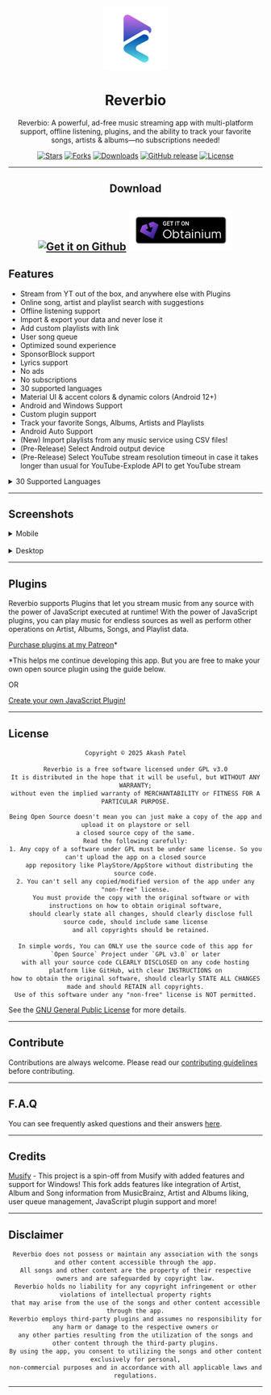 
<center>

<img src="https://github.com/akashskypatel/Reverbio/blob/master/assets/images/ic_launcher_foreground.png?raw=true" width=25%/>

# Reverbio

Reverbio: A powerful, ad-free music streaming app with multi-platform support, offline listening, plugins, and the ability to track your favorite songs, artists & albums—no subscriptions needed!

[![Stars](https://img.shields.io/github/stars/akashskypatel/Reverbio?style=flat-square&color=144DB3)](https://github.com/akashskypatel/Reverbio/stargazers)
[![Forks](https://img.shields.io/github/forks/akashskypatel/Reverbio?style=flat-square&color=144DB3)](https://github.com/akashskypatel/Reverbio/fork)
[![Downloads](https://img.shields.io/github/downloads/akashskypatel/Reverbio/total?style=flat-square&color=144DB3)](https://github.com/akashskypatel/Reverbio/releases)
[![GitHub release](https://img.shields.io/github/v/release/akashskypatel/Reverbio?color=144DB3)](https://github.com/akashskypatel/Reverbio/releases)
[![License](https://img.shields.io/github/license/akashskypatel/Reverbio?color=144DB3)](LICENSE)

---

## Download

[<img src="/repository_files/get-it-on-github.png" alt="Get it on Github" height="80">](https://github.com/akashskypatel/Reverbio/releases/latest)
[<img src="/repository_files/badge_obtainium_margin.png" alt="Get it on Obtainium" height="80">](https://apps.obtainium.imranr.dev/redirect?r=obtainium://app/%7B%22id%22%3A%22com.akashskypatel.reverbio%22%2C%22url%22%3A%22https%3A%2F%2Fgithub.com%2Fakashskypatel%2FReverbio%22%2C%22author%22%3A%22akashskypatel%22%2C%22name%22%3A%22Reverbio%22%2C%22preferredApkIndex%22%3A0%2C%22additionalSettings%22%3A%22%7B%5C%22includePrereleases%5C%22%3Afalse%2C%5C%22fallbackToOlderReleases%5C%22%3Atrue%2C%5C%22filterReleaseTitlesByRegEx%5C%22%3A%5C%22%5C%22%2C%5C%22filterReleaseNotesByRegEx%5C%22%3A%5C%22%5C%22%2C%5C%22verifyLatestTag%5C%22%3Afalse%2C%5C%22sortMethodChoice%5C%22%3A%5C%22date%5C%22%2C%5C%22useLatestAssetDateAsReleaseDate%5C%22%3Afalse%2C%5C%22releaseTitleAsVersion%5C%22%3Afalse%2C%5C%22trackOnly%5C%22%3Afalse%2C%5C%22versionExtractionRegEx%5C%22%3A%5C%22%5C%22%2C%5C%22matchGroupToUse%5C%22%3A%5C%22%5C%22%2C%5C%22versionDetection%5C%22%3Atrue%2C%5C%22releaseDateAsVersion%5C%22%3Afalse%2C%5C%22useVersionCodeAsOSVersion%5C%22%3Afalse%2C%5C%22apkFilterRegEx%5C%22%3A%5C%22%5C%22%2C%5C%22invertAPKFilter%5C%22%3Afalse%2C%5C%22autoApkFilterByArch%5C%22%3Atrue%2C%5C%22appName%5C%22%3A%5C%22%5C%22%2C%5C%22appAuthor%5C%22%3A%5C%22%5C%22%2C%5C%22shizukuPretendToBeGooglePlay%5C%22%3Afalse%2C%5C%22allowInsecure%5C%22%3Afalse%2C%5C%22exemptFromBackgroundUpdates%5C%22%3Afalse%2C%5C%22skipUpdateNotifications%5C%22%3Afalse%2C%5C%22about%5C%22%3A%5C%22%5C%22%2C%5C%22refreshBeforeDownload%5C%22%3Afalse%2C%5C%22github-creds%5C%22%3A%5C%22%5C%22%7D%22%2C%22overrideSource%22%3A%22GitHub%22%7D)
---

</center>

## Features

- Stream from YT out of the box, and anywhere else with Plugins
- Online song, artist and playlist search with suggestions
- Offline listening support
- Import & export your data and never lose it
- Add custom playlists with link
- User song queue
- Optimized sound experience
- SponsorBlock support
- Lyrics support
- No ads
- No subscriptions
- 30 supported languages
- Material UI & accent colors & dynamic colors (Android 12+)
- Android and Windows Support
- Custom plugin support
- Track your favorite Songs, Albums, Artists and Playlists
- Android Auto Support
- (New) Import playlists from any music service using CSV files!
- (Pre-Release) Select Android output device 
- (Pre-Release) Select YouTube stream resolution timeout in case it takes longer than usual for YouTube-Explode API to get YouTube stream

<details>
<summary>30 Supported Languages</summary>
  <ul>
  <li>English</li>
  <li>العربية</li>
  <li>বাংলা</li>
  <li>简体中文</li>
  <li>繁體中文</li>
  <li>繁體中文 (臺灣)</li>
  <li>廣東話</li>
  <li>Français</li>
  <li>Deutsch</li>
  <li>Ελληνικά</li>
  <li>हिन्दी</li>
  <li>Bahasa Indonesia</li>
  <li>Italiano</li>
  <li>日本語</li>
  <li>한국어</li>
  <li>Polski</li>
  <li>Português</li>
  <li>Português (Brasil)</li>
  <li>Русский</li>
  <li>Español</li>
  <li>فارسی</li>
  <li>ગુજરાતી</li>
  <li>मराठी</li>
  <li>Kiswahili</li>
  <li>தமிழ்</li>
  <li>తెలుగు</li>
  <li>ไทย</li>
  <li>Türkçe</li>
  <li>Українська</li>
  <li>Tiếng Việt</li>
  </ul>
</details>

---

## Screenshots


<details>
<summary>Mobile</summary>

### Android

<center>

| ![Screenshot 1](https://github.com/akashskypatel/Reverbio/blob/master/repository_files/screenshot1.png?raw=true) | ![Screenshot 2](https://github.com/akashskypatel/Reverbio/blob/master/repository_files/screenshot2.png?raw=true) | ![Screenshot 3](https://github.com/akashskypatel/Reverbio/blob/master/repository_files/screenshot3.png?raw=true) | ![Screenshot 4](https://github.com/akashskypatel/Reverbio/blob/master/repository_files/screenshot4.png?raw=true) | ![Screenshot 5](https://github.com/akashskypatel/Reverbio/blob/master/repository_files/screenshot5.png?raw=true) |
|----------------------------------------------------------------------------------------------------------------------------------------|----------------------------------------------------------------------------------------------------------------------------------------|----------------------------------------------------------------------------------------------------------------------------------------|----------------------------------------------------------------------------------------------------------------------------------------|----------------------------------------------------------------------------------------------------------------------------------------|

</center>

</details>
<br/>
<details>
<summary>Desktop</summary>

<center>

### Desktop

| ![Screenshot 1](https://github.com/akashskypatel/Reverbio/blob/master/repository_files/desktop_screenshot1.png?raw=true) | ![Screenshot 2](https://github.com/akashskypatel/Reverbio/blob/master/repository_files/desktop_screenshot2.png?raw=true) |
|----------------------------------------------------------------------------------------------------------------------------------------|----------------------------------------------------------------------------------------------------------------------------------------|

 ![Screenshot 3](https://github.com/akashskypatel/Reverbio/blob/master/repository_files/desktop_screenshot3.png?raw=true) | ![Screenshot 4](https://github.com/akashskypatel/Reverbio/blob/master/repository_files/desktop_screenshot4.png?raw=true) |
|----------------------------------------------------------------------------------------------------------------------------------------|----------------------------------------------------------------------------------------------------------------------------------------|

 ![Screenshot 5](https://github.com/akashskypatel/Reverbio/blob/master/repository_files/desktop_screenshot5.png?raw=true) | ![Screenshot 6](https://github.com/akashskypatel/Reverbio/blob/master/repository_files/desktop_screenshot6.png?raw=true) |
|----------------------------------------------------------------------------------------------------------------------------------------|----------------------------------------------------------------------------------------------------------------------------------------|

</center>

</details>

---


## Plugins

Reverbio supports Plugins that let you stream music from any source with the power of JavaScript executed at runtime! With the power of JavaScript plugins, you can play music for endless sources as well as perform other operations on Artist, Albums, Songs, and Playlist data.

[Purchase plugins at my Patreon](https://www.patreon.com/c/AkashSkyPatel/collections)*

*This helps me continue developing this app. But you are free to make your own open source plugin using the guide below.

OR

[Create your own JavaScript Plugin!](https://github.com/akashskypatel/Reverbio/blob/master/app_plugins/README.md)

---

## License

<center>

```
Copyright © 2025 Akash Patel

Reverbio is a free software licensed under GPL v3.0
It is distributed in the hope that it will be useful, but WITHOUT ANY WARRANTY;
without even the implied warranty of MERCHANTABILITY or FITNESS FOR A PARTICULAR PURPOSE.
```

```
Being Open Source doesn't mean you can just make a copy of the app and upload it on playstore or sell
a closed source copy of the same.
Read the following carefully:
1. Any copy of a software under GPL must be under same license. So you can't upload the app on a closed source
  app repository like PlayStore/AppStore without distributing the source code.
2. You can't sell any copied/modified version of the app under any "non-free" license.
   You must provide the copy with the original software or with instructions on how to obtain original software,
   should clearly state all changes, should clearly disclose full source code, should include same license
   and all copyrights should be retained.

In simple words, You can ONLY use the source code of this app for `Open Source` Project under `GPL v3.0` or later
with all your source code CLEARLY DISCLOSED on any code hosting platform like GitHub, with clear INSTRUCTIONS on
how to obtain the original software, should clearly STATE ALL CHANGES made and should RETAIN all copyrights.
Use of this software under any "non-free" license is NOT permitted.
```

</center>

See the [GNU General Public License](https://github.com/akashskypatel/Reverbio/blob/master/LICENSE) for more details.

---

## Contribute

Contributions are always welcome. Please read our [contributing guidelines](https://github.com/akashskypatel/Reverbio/blob/master/CONTRIBUTING.md) before contributing.

---

## F.A.Q

You can see frequently asked questions and their answers [here](https://github.com/akashskypatel/Reverbio/discussions/340).

---

## Credits

[Musify](https://github.com/gokadzev/Musify) - This project is a spin-off from Musify with added features and support for Windows! This fork adds features like integration of Artist, Album and Song information from MusicBrainz, Artist and Albums liking, user queue management, JavaScript plugin support and more! 

---

## Disclaimer

<center>

```
Reverbio does not possess or maintain any association with the songs and other content accessible through the app.
All songs and other content are the property of their respective owners and are safeguarded by copyright law.
Reverbio holds no liability for any copyright infringement or other violations of intellectual property rights
that may arise from the use of the songs and other content accessible through the app.
Reverbio employs third-party plugins and assumes no responsibility for any harm or damage to the respective owners or
any other parties resulting from the utilization of the songs and other content through the third-party plugins.
By using the app, you consent to utilizing the songs and other content exclusively for personal,
non-commercial purposes and in accordance with all applicable laws and regulations.
```

</center>

---
